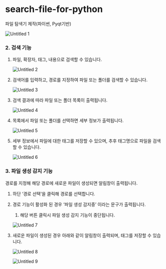 # search-file-for-python
파일 탐색기 제작(파이썬, Pyqt기반)

![Untitled 1](https://github.com/wnso-kim/search-file-for-python/assets/109727039/a440bee9-2773-4ee9-a4ae-0caf22c4319b)

### 2. 검색 기능

1. 파일, 확장자, 태그, 내용으로 검색할 수 있습니다. 
    
    ![Untitled 2](https://github.com/wnso-kim/search-file-for-python/assets/109727039/8620f53b-1f89-4d8b-ba53-9e1f399a5f28)
    
2. 검색어를 입력하고, 경로를 지정하여 파일 또는 폴더를 검색할 수 있습니다.
    
    ![Untitled 3](https://github.com/wnso-kim/search-file-for-python/assets/109727039/6510d720-5c00-4d7b-a683-beb1573ea4ab)
    
3. 검색 결과에 따라 파일 또는 폴더 목록이 출력됩니다.
    
    ![Untitled 4](https://github.com/wnso-kim/search-file-for-python/assets/109727039/8342c7f4-5fc7-4c90-8ec7-eb3366955663)
    
4. 목록에서 파일 또는 폴더를 선택하면 세부 정보가 출력됩니다.
    
    ![Untitled 5](https://github.com/wnso-kim/search-file-for-python/assets/109727039/09df6964-ed85-4b01-b2c2-cd1bc9ad2963)
    
5. 세부 정보에서 파일에 대한 태그를 저장할 수 있으며, 추후 태그명으로 파일을 검색할 수 있습니다.
    
    ![Untitled 6](https://github.com/wnso-kim/search-file-for-python/assets/109727039/e142376f-cb9b-42ef-9c6f-88c1a1e59493)
    

### 3. 파일 생성 감지 기능

경로를 지정해 해당 경로에 새로운 파일이 생성되면 알림창이 출력됩니다.

1. 하단 ‘경로 선택’을 클릭해 경로를 선택합니다.
2. 경로 기능이 활성화 된 경우 ‘파일 생성 감지중’ 이라는 문구가 출력됩니다.
    1. 해당 버튼 클릭시 파일 생성 감지 기능이 중단됩니다.
    
    ![Untitled 7](https://github.com/wnso-kim/search-file-for-python/assets/109727039/c010b1ce-6275-405c-a8e1-6f35fca93136)
3. 새로운 파일이 생성된 경우 아래와 같이 알림창이 출력되며, 태그를 저장할 수 있습니다.
    
    ![Untitled 8](https://github.com/wnso-kim/search-file-for-python/assets/109727039/69440d85-f82f-4acb-8eab-5249fd835c04)
    
    ![Untitled 9](https://github.com/wnso-kim/search-file-for-python/assets/109727039/2feec503-ca46-4540-86df-0e4c48c00810)

